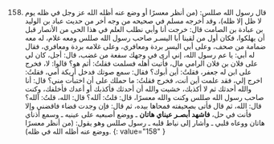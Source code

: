 158. قال رسول الله صللس: (من أنظر معسرًا أو وضع عنه أظله الله عز وجل في ظله يوم لا ظل إلا ظله)، وقد أخرجه مسلم في صحيحه من وجه أخر من حديث عباد بن الوليد بن عبادة بن الصامت قال: خرجت أنا وأبي نطلب العلم في هذا الحي من الأنصار قبل أن يهلكوا، فكان أول من لقينا أبا اليسـر صاحب رسول الله صللس ومعه غلام، له معه ضمامة من صحف، وعلى أبي اليسر بردة ومعافري، وعلى غلامه بردة ومعافري، فقال له أبي: يا عم رسول الله، إني أرى في وجهك سفعة من غضب، قال: أجل، كان لي على فلان بن فلان الرامي مال، فأتيت أهله فسلمت فقلتُ: أثم هو؟ قالوا: لا، فخرج على ابن له جعفر، فقلتُ: أين أبوك؟ فقال: سمع صوتك فدخل أريكة أمي، فقلتُ: اخرج إلي، فقد علمت أين أنت، فخرج فقلتُ: ما حملك على أن اختبأت مني؟ قال: أنا والله أحدثك ثم لا أكذبك، خشيت والله أن أحدثك فأكذبك أو أعدك فأخلفك، وكنت صاحب رسول الله صللس وكنت والله معسرًا، قال: قلتُ: آلله؟ قال: الله، قلتُ: آلله؟ قال: الله، ثم قال فأتى بصحيفته فمحاها بيده، ثم قال: فإن وجدت قضاء فاقضني وإلا فأنت في حل، **فاشهد أبصـر عيناي هاتان** ـ ووضع أصبعيه على عينيه ـ وسمع أذناي هاتان ووعاه قلبي ـ وأشار إلى نياط قلبه ـ رسول صللس وهو يقول: (من أنظر معسرًا ووضع عنه أظله الله في ظله).
{: value="158" }